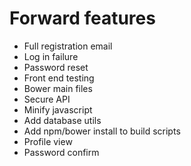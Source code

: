 # Forward features

- Full registration email
- Log in failure
- Password reset
- Front end testing
- Bower main files
- Secure API
- Minify javascript
- Add database utils
- Add npm/bower install to build scripts
- Profile view
- Password confirm